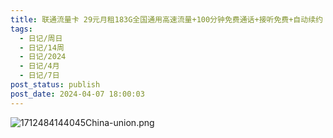```yaml
---
title: 联通流量卡 29元月租183G全国通用高速流量+100分钟免费通话+接听免费+自动续约
tags:
  - 日记/周日
  - 日记/14周
  - 日记/2024
  - 日记/4月
  - 日记/7日
post_status: publish
post_date: 2024-04-07 18:00:03
---
```

 ![1712484144045China-union.png](https://testingcf.jsdelivr.net/gh/jarlin8/OSS@main/backup/1712484144045China-union.png)